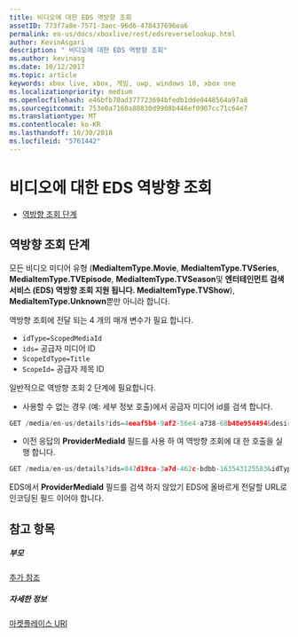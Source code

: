 ```yaml
---
title: 비디오에 대한 EDS 역방향 조회
assetID: 773f7a8e-7571-3aec-96d6-478437696ea6
permalink: en-us/docs/xboxlive/rest/edsreverselookup.html
author: KevinAsgari
description: " 비디오에 대한 EDS 역방향 조회"
ms.author: kevinasg
ms.date: 10/12/2017
ms.topic: article
keywords: xbox live, xbox, 게임, uwp, windows 10, xbox one
ms.localizationpriority: medium
ms.openlocfilehash: e46bfb70ad377723694bfedb1dde0448564a97a8
ms.sourcegitcommit: 753e0a7160a88830d9908b446ef0907cc71c64e7
ms.translationtype: MT
ms.contentlocale: ko-KR
ms.lasthandoff: 10/30/2018
ms.locfileid: "5761442"
---
```

# <a name="eds-reverse-lookup-for-video"></a>비디오에 대한 EDS 역방향 조회
 
  * [역방향 조회 단계](#ID4EQ)
 
<a id="ID4EQ"></a>

 
## <a name="reverse-lookup-steps"></a>역방향 조회 단계
 
모든 비디오 미디어 유형 (**MediaItemType.Movie**, **MediaItemType.TVSeries**, **MediaItemType.TVEpisode**, **MediaItemType.TVSeason**및 **엔터테인먼트 검색 서비스 (EDS) 역방향 조회 지원 됩니다. MediaItemType.TVShow**), **MediaItemType.Unknown**뿐만 아니라 합니다.
 
역방향 조회에 전달 되는 4 개의 매개 변수가 필요 합니다. 
   * `idType=ScopedMediaId`
   * `ids=` 공급자 미디어 ID
   * `ScopeIdType=Title`
   * `ScopeId=` 공급자 제목 ID
 
 
일반적으로 역방향 조회 2 단계에 필요합니다. 
   * 사용할 수 없는 경우 (예: 세부 정보 호출)에서 공급자 미디어 id를 검색 합니다. 

```cpp
GET /media/en-us/details?ids=4eeaf5b4-9af2-56e4-a738-68b48e954494&desiredMediaItemTypes=Movie&desired=Providers
```

 
   * 이전 응답의 **ProviderMediaId** 필드를 사용 하 여 역방향 조회에 대 한 호출을 실행 합니다. 

```cpp
GET /media/en-us/details?ids=047d19ca-3a7d-462c-bdbb-163543125583&idType=ScopedMediaId&desiredMediaItemTypes=Movie&fields=all&ScopeIdType=Title&ScopeId=0x5848085B
```

 
  
 
EDS에서 **ProviderMediaId** 필드를 검색 하지 않았기 EDS에 올바르게 전달할 URL로 인코딩된 필드 이어야 합니다.
  
<a id="ID4EOC"></a>

 
## <a name="see-also"></a>참고 항목
 
<a id="ID4EQC"></a>

 
##### <a name="parent"></a>부모  

[추가 참조](atoc-xboxlivews-reference-additional.md)

  
<a id="ID4E3C"></a>

 
##### <a name="further-information"></a>자세한 정보 

[마켓플레이스 URI](../uri/marketplace/atoc-reference-marketplace.md)

   